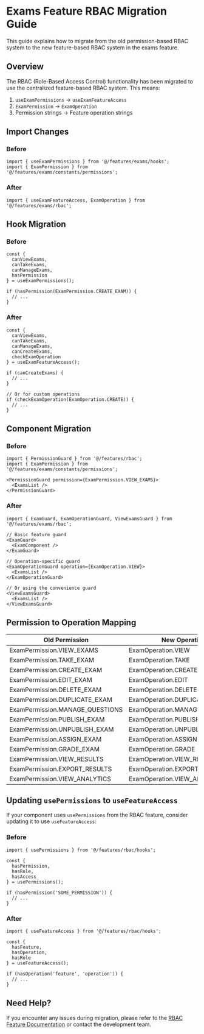 # Exams Feature RBAC Migration Guide

This guide explains how to migrate from the old permission-based RBAC system to the new feature-based RBAC system in the exams feature.

## Overview

The RBAC (Role-Based Access Control) functionality has been migrated to use the centralized feature-based RBAC system. This means:

1. `useExamPermissions` → `useExamFeatureAccess`
2. `ExamPermission` → `ExamOperation`
3. Permission strings → Feature operation strings

## Import Changes

### Before

```tsx
import { useExamPermissions } from '@/features/exams/hooks';
import { ExamPermission } from '@/features/exams/constants/permissions';
```

### After

```tsx
import { useExamFeatureAccess, ExamOperation } from '@/features/exams/rbac';
```

## Hook Migration

### Before

```tsx
const { 
  canViewExams, 
  canTakeExams, 
  canManageExams,
  hasPermission 
} = useExamPermissions();

if (hasPermission(ExamPermission.CREATE_EXAM)) {
  // ...
}
```

### After

```tsx
const { 
  canViewExams, 
  canTakeExams, 
  canManageExams,
  canCreateExams,
  checkExamOperation 
} = useExamFeatureAccess();

if (canCreateExams) {
  // ...
}

// Or for custom operations
if (checkExamOperation(ExamOperation.CREATE)) {
  // ...
}
```

## Component Migration

### Before

```tsx
import { PermissionGuard } from '@/features/rbac';
import { ExamPermission } from '@/features/exams/constants/permissions';

<PermissionGuard permission={ExamPermission.VIEW_EXAMS}>
  <ExamsList />
</PermissionGuard>
```

### After

```tsx
import { ExamGuard, ExamOperationGuard, ViewExamsGuard } from '@/features/exams/rbac';

// Basic feature guard
<ExamGuard>
  <ExamComponent />
</ExamGuard>

// Operation-specific guard
<ExamOperationGuard operation={ExamOperation.VIEW}>
  <ExamsList />
</ExamOperationGuard>

// Or using the convenience guard
<ViewExamsGuard>
  <ExamsList />
</ViewExamsGuard>
```

## Permission to Operation Mapping

| Old Permission              | New Operation           |
|----------------------------|------------------------|
| ExamPermission.VIEW_EXAMS   | ExamOperation.VIEW      |
| ExamPermission.TAKE_EXAM    | ExamOperation.TAKE      |
| ExamPermission.CREATE_EXAM  | ExamOperation.CREATE    |
| ExamPermission.EDIT_EXAM    | ExamOperation.EDIT      |
| ExamPermission.DELETE_EXAM  | ExamOperation.DELETE    |
| ExamPermission.DUPLICATE_EXAM | ExamOperation.DUPLICATE |
| ExamPermission.MANAGE_QUESTIONS | ExamOperation.MANAGE_QUESTIONS |
| ExamPermission.PUBLISH_EXAM | ExamOperation.PUBLISH   |
| ExamPermission.UNPUBLISH_EXAM | ExamOperation.UNPUBLISH |
| ExamPermission.ASSIGN_EXAM  | ExamOperation.ASSIGN    |
| ExamPermission.GRADE_EXAM   | ExamOperation.GRADE     |
| ExamPermission.VIEW_RESULTS | ExamOperation.VIEW_RESULTS |
| ExamPermission.EXPORT_RESULTS | ExamOperation.EXPORT_RESULTS |
| ExamPermission.VIEW_ANALYTICS | ExamOperation.VIEW_ANALYTICS |

## Updating `usePermissions` to `useFeatureAccess`

If your component uses `usePermissions` from the RBAC feature, consider updating it to use `useFeatureAccess`:

### Before

```tsx
import { usePermissions } from '@/features/rbac/hooks';

const { 
  hasPermission, 
  hasRole,
  hasAccess 
} = usePermissions();

if (hasPermission('SOME_PERMISSION')) {
  // ...
}
```

### After

```tsx
import { useFeatureAccess } from '@/features/rbac/hooks';

const { 
  hasFeature, 
  hasOperation,
  hasRole 
} = useFeatureAccess();

if (hasOperation('feature', 'operation')) {
  // ...
}
```

## Need Help?

If you encounter any issues during migration, please refer to the [RBAC Feature Documentation](../rbac/README.md) or contact the development team.
